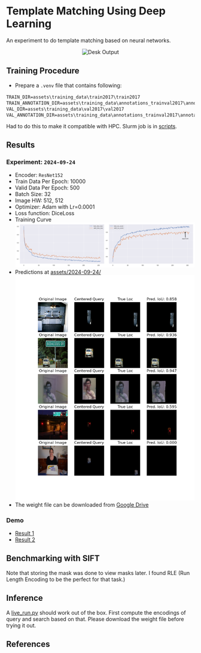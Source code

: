 # Template Matching Using Deep Learning
An experiment to do template matching based on neural networks.

<div align="center">
    <img src="assets/desk_out.gif" alt="Desk Output">
</div>

## Training Procedure
* Prepare a `.venv` file that contains following:

```env
TRAIN_DIR=assets\training_data\train2017\train2017
TRAIN_ANNOTATION_DIR=assets\training_data\annotations_trainval2017\annotations\instances_train2017.json
VAL_DIR=assets\training_data\val2017\val2017
VAL_ANNOTATION_DIR=assets\training_data\annotations_trainval2017\annotations\instances_val2017.json
```

Had to do this to make it compatible with HPC. Slurm job is in [scripts](/scripts).

## Results
### Experiment: `2024-09-24`
* Encoder: `ResNet152`
* Train Data Per Epoch: 10000
* Valid Data Per Epoch: 500
* Batch Size: 32
* Image HW: 512, 512
* Optimizer: Adam with Lr=0.0001
* Loss function: DiceLoss
* Training Curve
![](assets/2024-09-24/loss_iou.png)
* Predictions at [assets/2024-09-24/](assets/2024-09-24/)
![](assets/2024-09-24/epoch_250.png)
* The weight file can be downloaded from [Google Drive](https://drive.google.com/file/d/1G4hjwUqZ6OveJnp8xqICp5ITKJLSg4Al/view?usp=sharing)

### Demo
* [Result 1](https://youtu.be/-ZUA1SLfXNU)
* [Result 2](https://youtu.be/0ydsS0NyAQA)

## Benchmarking with SIFT
Note that storing the mask was done to view masks later. I found RLE (Run Length Encoding to be the perfect for that task.)



## Inference
A [live_run.py](/live_run.py) should work out of the box. First compute the encodings of query and search based on that. Please download the weight file before trying it out.

## References
